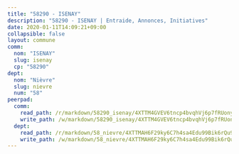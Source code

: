 ```yaml
---
title: "58290 - ISENAY"
description: "58290 - ISENAY | Entraide, Annonces, Initiatives"
date: 2020-01-11T14:09:21+09:00
collapsible: false
layout: commune
comm:
  nom: "ISENAY"
  slug: isenay
  cp: "58290"
dept:
  nom: "Nièvre"
  slug: nievre
  num: "58"
peerpad:
  comm:
    read_path: /r/markdown/58290_isenay/4XTTM4GVEV6tncp4bvqhVj6p7fRUonyA2hyGLEKubCJV7S8pq
    write_path: /w/markdown/58290_isenay/4XTTM4GVEV6tncp4bvqhVj6p7fRUonyA2hyGLEKubCJV7S8pq-K3TgUfcmnCg2NKEzBkU6syJozkVvd3YCBGM1Uxd5m3MzEPXBzX6FcsoCs7KyzZXUNR4ZJFnD23N3TGxVko8vXRTDpFJuHnrV1hC5WHnB4yhqJbLpbeWkyP8sP2Bn3MfQ823Gg96H
  dept:
    read_path: /r/markdown/58_nievre/4XTTMAH6F29ky6C7h4sa4Edu99Bik6rQu9XbiuBD1DvLw22pb
    write_path: /w/markdown/58_nievre/4XTTMAH6F29ky6C7h4sa4Edu99Bik6rQu9XbiuBD1DvLw22pb-K3TgUtHs3LnA4VP5N1eQxK9UkiWFz8M5ZP7N97wnUEM9Wfw65apM3LnvEX8HhP2Sd27LDh5t4GgmkbGDUaCqpnkD9BJGbaMbkS8idf1DYkYaRo6rACHXiR4PjahH89PiAFqFL3Lf
---
```



